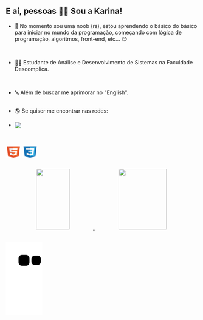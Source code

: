 ## E aí, pessoas ✌🏻 Sou a Karina!

* 🌱 No momento sou uma noob (rs), estou aprendendo o básico do básico para iniciar no mundo da programação, começando com lógica de programação, algoritmos, front-end, etc... 😊

<br>

* 👩‍🎓 Estudante de Análise e Desenvolvimento de Sistemas na Faculdade Descomplica.

<br>

* 🔤 Além de buscar me aprimorar no "English".

##

* 🌎 Se quiser me encontrar nas redes:

* <div>
  <a href="https://www.linkedin.com/in/karina-ferreira-401422191/" target="_blank"><img align="center" src="https://img.shields.io/badge/LinkedIn-0077B5?style=for-the-badge&logo=linkedin&logoColor=white" target="_blank"></a>
</div>

##

<div style="display: inline_block"><br>
   <img align="center" alt="KahFe-HTML" height="30" width="40" src="https://raw.githubusercontent.com/devicons/devicon/master/icons/html5/html5-original.svg">   
   <img align="center" alt="KahFe-CSS" height="30" width="40" src="https://raw.githubusercontent.com/devicons/devicon/master/icons/css3/css3-original.svg">
</div>

##

<div align="center">
  <a href="https://github.com/KahFe">
  <img height="160em" width="42%" src="https://github-readme-stats.vercel.app/api?username=KahFe&show_icons=true&theme=synthwave&include_all_commits=true&count_private=true"/>
  <img height="160em" width="50%" src="https://github-readme-stats.vercel.app/api/top-langs/?username=KahFe&layout=compact&langs_count=7&theme=synthwave"/>
</div>
  

##


   ![Snake animation](https://github.com/KahFe/KahFe/blob/output/github-contribution-grid-snake.svg)

